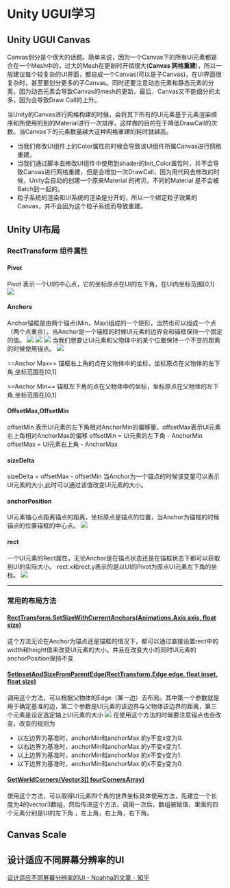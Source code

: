 # Unity UGUI学习

## Unity UGUI Canvas
Canvas划分是个很大的话题。简单来说，因为一个Canvas下的所有UI元素都是合在一个Mesh中的，过大的Mesh在更新时开销很大(**Canvas 网格重建**)，所以一般建议每个较复杂的UI界面，都自成一个Canvas(可以是子Canvas)，在UI界面很复杂时，甚至要划分更多的子Canvas。同时还要注意动态元素和静态元素的分离，因为动态元素会导致Canvas的mesh的更新。最后，Canvas又不能细分的太多，因为会导致Draw Call的上升。

当Unity的Canvas进行网格构建的时候，会将其下所有的UI元素基于元素渲染顺序和所使用的到的Material进行一次排序，这样做的目的在于降低DrawCall的次数。当Canvas下的元素数量越大这种网格重建的耗时就越高。


- 当我们修改UI组件上的Color属性的时候会导致该UI组件所属Canvas进行网格重建。
- 当我们通过脚本去修改UI组件中使用到shader的Init_Color属性时，并不会导致Canvas进行网格重建，但是会增加一次DrawCall，因为用代码去修改的时候，Unity会自动的创建一个原来Material 的拷贝。不同的Material 是不会被Batch到一起的。
- 粒子系统的渲染和UI系统的渲染是分开的，所以一个绑定粒子效果的Canvas，并不会因为这个粒子系统而导致重建。


## Unity UI布局

### RectTransform 组件属性

#### Pivot
Pivot 表示一个UI的中心点，它的坐标原点在UI的左下角，在UI内坐标范围[0,1]
![](./pic/UGUI/pivot.png)

#### Anchors
Anchor锚框是由两个锚点(Min，Max)组成的一个矩形，当然也可以组成一个点（两个点重合）。当Anchor是一个锚框的时候UI元素的边界会和锚框保持一个固定的值。
![](./pic/UGUI/anchor02.png)
![](./pic/UGUI/anchor03.png)
![](./pic/UGUI/anchor04.gif)
当我们想要让UI元素和父物体中的某个位置保持一个不变的距离的时候使用锚点。
![](./pic/UGUI/anchor1.gif)


==Anchor Max==
锚框右上角的点在父物体中的坐标，坐标原点在父物体的左下角,坐标范围在[0,1]

==Anchor Min==
锚框左下角的点在父物体中的坐标，坐标原点在父物体的左下角,坐标范围在[0,1]


#### OffsetMax,OffsetMin
offsetMin 表示UI元素的左下角相对AnchorMin的偏移量，offsetMax表示UI元素右上角相对AnchorMax的偏移
offsetMin = UI元素的左下角 - AnchorMin
offsetMax = UI元素右上角 - AnchorMax

#### sizeDelta
sizeDelta = offsetMax - offsetMin
当Anchor为一个锚点的时候该变量可以表示UI元素的大小,此时可以通过该值改变UI元素的大小。

#### anchorPosition
UI元素轴心点距离锚点的距离，坐标原点是锚点的位置，当Anchor为锚框的时候锚点的位置锚框的中心点。
![](./pic/UGUI/anchorposition.png)

#### rect
一个UI元素的Rect属性，无论Anchor是在锚点状态还是在锚框状态下都可以获取到UI的实际大小。
rect.x和rect.y表示的是以UI的Pivot为原点UI元素左下角的坐标。
![](./pic/UGUI/anchorposition2.png)


--------------
### 常用的布局方法

#### [RectTransform.SetSizeWithCurrentAnchors(Animations.Axis axis, float size)](https://docs.unity3d.com/ScriptReference/RectTransform.SetSizeWithCurrentAnchors.html)
这个方法无论在Anchor为锚点还是锚框的情况下，都可以通过直接设置rect中的width和height值来改变UI元素的大小。并且在改变大小的同时UI元素的anchorPosition保持不变

#### [SetInsetAndSizeFromParentEdge(RectTransform.Edge edge, float inset, float size)](https://docs.unity3d.com/ScriptReference/RectTransform.SetInsetAndSizeFromParentEdge.html)
调用这个方法，可以根据父物体的Edge（某一边）去布局。其中第一个参数就是用于确定基准的边，第二个参数是UI元素的该边界与父物体该边界的距离，第三个元素是设定选定轴上UI元素的大小
![](./pic/UGUI/func1.png)
在使用这个方法的时候要注意锚点也会改变，改变的规则为

- 以左边界为基准时，anchorMin和anchorMax 的y不变x变为0.
- 以右边界为基准时，anchorMin和anchorMax 的y不变x变为1.
- 以上边界为基准时，anchorMin和anchorMax 的x不变y变为1.
- 以下边界为基准时，anchorMin和anchorMax 的x不变y变为0.

#### [GetWorldCorners(Vector3[] fourCornersArray)](https://docs.unity3d.com/ScriptReference/RectTransform.GetWorldCorners.html)
使用这个方法，可以取得UI元素四个角的世界坐标具体使用方法，先建立一个长度为4的vector3数组，然后传进这个方法，调用一次后，数组被赋值，里面的四个元素分别是UI的左下角 ，左上角，右上角，右下角。


## Canvas Scale



## 设计适应不同屏幕分辨率的UI
[设计适应不同屏幕分辨率的UI - Noahha的文章 - 知乎](https://zhuanlan.zhihu.com/p/100842584)